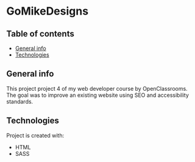 # GoMikeDesigns

## Table of contents
* [General info](#general-info)
* [Technologies](#technologies)

## General info
This project project 4 of my web developer course by OpenClassrooms. The goal was to improve an existing website using SEO and accessibility standards. 
	
## Technologies
Project is created with:
* HTML
* SASS
	
